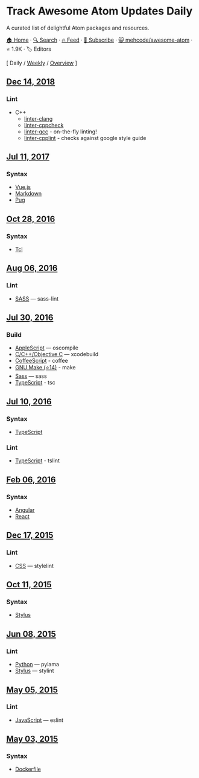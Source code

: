 # Track Awesome Atom Updates Daily

A curated list of delightful Atom packages and resources.

[🏠 Home](/README.md) · [🔍 Search](https://test.trackawesomelist.com/search/) · [🔥 Feed](https://test.trackawesomelist.com/mehcode/awesome-atom/feed.xml) · [📮 Subscribe](https://trackawesomelist.us17.list-manage.com/subscribe?u=d2f0117aa829c83a63ec63c2f&id=36a103854c) · [😺 mehcode/awesome-atom](https://github.com/mehcode/awesome-atom/blob/master/README.md) · ⭐ 1.9K · 🏷️ Editors

[ Daily / [Weekly](/content/mehcode/awesome-atom/week/README.md) / [Overview](/content/mehcode/awesome-atom/readme/README.md) ]



## [Dec 14, 2018](/content/2018/12/14/README.md)

### Lint

*   C++
    *   [linter-clang](https://atom.io/packages/linter-clang)
    *   [linter-cppcheck](https://atom.io/packages/linter-cppcheck)
    *   [linter-gcc](https://atom.io/packages/linter-gcc) - on-the-fly linting!
    *   [linter-cpplint](https://atom.io/packages/linter-cpplint) - checks against google style guide

## [Jul 11, 2017](/content/2017/07/11/README.md)

### Syntax

*   [Vue.js](https://atom.io/packages/language-vue)
*   [Markdown](https://atom.io/packages/language-markdown)
*   [Pug](https://atom.io/packages/language-pug)

## [Oct 28, 2016](/content/2016/10/28/README.md)

### Syntax

*   [Tcl](https://atom.io/packages/language-tcl)

## [Aug 06, 2016](/content/2016/08/06/README.md)

### Lint

*   [SASS](https://atom.io/packages/linter-sass-lint) — sass-lint

## [Jul 30, 2016](/content/2016/07/30/README.md)

### Build

*   [AppleScript](https://atom.io/packages/build-applescript) — oscompile
*   [C/C++/Objective C](https://atom.io/packages/build-xcodebuild) — xcodebuild
*   [CoffeeScript](https://atom.io/packages/build-coffee) - coffee
*   [GNU Make (⭐14)](https://github.com/AtomBuild/atom-build-make) - make
*   [Sass](https://atom.io/packages/build-sass) — sass
*   [TypeScript](https://atom.io/packages/build-tsc) - tsc

## [Jul 10, 2016](/content/2016/07/10/README.md)

### Syntax

*   [TypeScript](https://atom.io/packages/atom-typescript)

### Lint

*   [TypeScript](https://atom.io/packages/linter-tslint) - tslint

## [Feb 06, 2016](/content/2016/02/06/README.md)

### Syntax

*   [Angular](https://atom.io/packages/angularjs)
*   [React](https://atom.io/packages/react)

## [Dec 17, 2015](/content/2015/12/17/README.md)

### Lint

*   [CSS](https://atom.io/packages/linter-stylelint) — stylelint

## [Oct 11, 2015](/content/2015/10/11/README.md)

### Syntax

*   [Stylus](https://atom.io/packages/stylus)

## [Jun 08, 2015](/content/2015/06/08/README.md)

### Lint

*   [Python](https://atom.io/packages/linter-pylama) — pylama
*   [Stylus](https://atom.io/packages/linter-stylint) — stylint

## [May 05, 2015](/content/2015/05/05/README.md)

### Lint

*   [JavaScript](https://atom.io/packages/linter-eslint) — eslint

## [May 03, 2015](/content/2015/05/03/README.md)

### Syntax

*   [Dockerfile](https://atom.io/packages/language-docker)